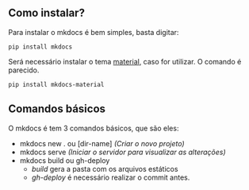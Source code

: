 ## Como instalar?
Para instalar o mkdocs é bem simples, basta digitar:
```
pip install mkdocs
```

Será necessário instalar o tema [material](https://squidfunk.github.io/mkdocs-material/getting-started/), caso for utilizar. O comando é parecido.
```
pip install mkdocs-material
```

## Comandos básicos
O mkdocs é tem 3 comandos básicos, que são eles:

- mkdocs new . ou [dir-name] *(Criar o novo projeto)*
- mkdocs serve *(Iniciar o servidor para visualizar as alterações)*
- mkdocs build ou gh-deploy
    - *build* gera a pasta com os arquivos estáticos
    - *gh-deploy* é necessário realizar o commit antes.